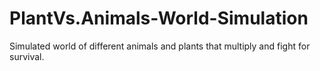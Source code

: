 # PlantVs.Animals-World-Simulation
Simulated world of different animals and plants that multiply and fight for survival.
